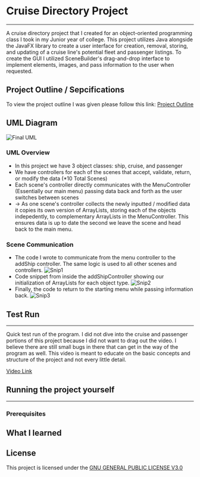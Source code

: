 # Cruise Directory Project
------------------------------
A cruise directory project that I created for an object-oriented programming class I took in my Junior year of college. This project utilizes Java alongside the JavaFX library to create a user interface for creation, removal, storing, and updating of a cruise line's potential fleet and passenger listings. To create the GUI I utilized SceneBuilder's drag-and-drop interface to  implement elements, images, and pass information to the user when requested.

## Project Outline / Sepcifications
To view the project outline I was given please follow this link: [Project Outline](https://github.com/petersurlina/College-Projects-Updated-/blob/7d8065d21421f97f28251d43e7cab2adace04930/Cruise%20Directory/Final%20Assignment.pdf)

## UML Diagram
![Final UML](https://user-images.githubusercontent.com/54562962/193146207-99474bc6-42fc-4413-afa8-89f99378f3c6.jpg)

### UML Overview
- In this project we have 3 object classes: ship, cruise, and passenger
- We have controllers for each of the scenes that accept, validate, return, or modify the data (*10 Total Scenes)
- Each scene's controller directly communicates with the MenuController (Essentially our main menu) passing data back and forth as the user switches between scenes
- -> As one scene's controller collects the newly inputted / modified data it copies its own version of ArrayLists, storing each of the objects indepedently, to complementary ArrayLists in the MenuController. This ensures data is up to date the second we leave the scene and head back to the main menu.

### Scene Communication
- The code I wrote to communicate from the menu controller to the addShip controller. The same logic is used to all other scenes and controllers.
![Snip1](https://user-images.githubusercontent.com/54562962/193164659-cc10c5a2-51ad-4210-8ac6-93e407c0af4c.jpg)
- Code snippet from inside the addShipController showing our initialization of ArrayLists for each object type. 
![Snip2](https://user-images.githubusercontent.com/54562962/193164670-b3f7323f-9bd3-4623-9529-c5953f893a2b.jpg)
- Finally, the code to return to the starting menu while passing information back.
![Snip3](https://user-images.githubusercontent.com/54562962/193164690-78a7d221-8971-4d5d-9642-65dc79c23bb9.jpg)

## Test Run
-----------------
Quick test run of the program. I did not dive into the cruise and passenger portions of this project because I did not want to drag out the video. I believe there are still small bugs in there that can get in the way of the program as well. This video is meant to educate on the basic concepts and structure of the project and not every little detail.

[Video Link](https://drive.google.com/file/d/19CPI_FBPzKOQFLkbEZDvfWZlHYQrBDGs/view?usp=sharing)

## Running the project yourself
--------------------------------
### Prerequisites







## What I learned



## License

This project is licensed under the [GNU GENERAL PUBLIC LICENSE V3.0](https://github.com/petersurlina/College-Projects-Updated-/blob/460072414feff305900a4cc8caae881e1a55a802/LICENSE)

